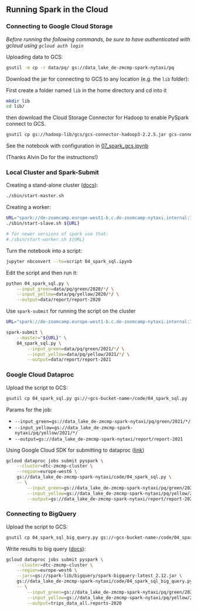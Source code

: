 ## Running Spark in the Cloud

### Connecting to Google Cloud Storage 
*Before running the following commands, be sure to have authenticated with gcloud using `gcloud auth login`*

Uploading data to GCS:

```bash
gsutil -m cp -r data/pq/ gs://data_lake_de-zmcmp-spark-nytaxi/pq
```

Download the jar for connecting to GCS to any location (e.g. the `lib` folder):

First create a folder named `lib` in the home directory and cd into it
```bash
mkdir lib
cd lib/
```

then download the Cloud Storage Connector for Hadoop to enable PySpark connect to GCS.

```bash
gsutil cp gs://hadoop-lib/gcs/gcs-connector-hadoop3-2.2.5.jar gcs-connector-hadoop3-2.2.5.jar
```

See the notebook with configuration in [07_spark_gcs.ipynb](09_spark_gcs.ipynb)

(Thanks Alvin Do for the instructions!)


### Local Cluster and Spark-Submit

Creating a stand-alone cluster ([docs](https://spark.apache.org/docs/latest/spark-standalone.html)):

```bash
./sbin/start-master.sh
```

Creating a worker:

```bash
URL="spark://de-zoomcamp.europe-west1-b.c.de-zoomcamp-nytaxi.internal:7077"
./sbin/start-slave.sh ${URL}

# for newer versions of spark use that:
#./sbin/start-worker.sh ${URL}
```

Turn the notebook into a script:

```bash
jupyter nbconvert --to=script 04_spark_sql.ipynb
```

Edit the script and then run it:

```bash 
python 04_spark_sql.py \
    --input_green=data/pq/green/2020/*/ \
    --input_yellow=data/pq/yellow/2020/*/ \
    --output=data/report/report-2020
```

Use `spark-submit` for running the script on the cluster

```bash
URL="spark://de-zoomcamp.europe-west1-b.c.de-zoomcamp-nytaxi.internal:7077"

spark-submit \
    --master="${URL}" \
    04_spark_sql.py \
        --input_green=data/pq/green/2021/*/ \
        --input_yellow=data/pq/yellow/2021/*/ \
        --output=data/report/report-2021
```

### Google Cloud Dataproc

Upload the script to GCS:

```bash
gsutil cp 04_spark_sql.py gs://<gcs-bucket-name>/code/04_spark_sql.py
```

Params for the job:

* `--input_green=gs://data_lake_de-zmcmp-spark-nytaxi/pq/green/2021/*/`
* `--input_yellow=gs://data_lake_de-zmcmp-spark-nytaxi/pq/yellow/2021/*/`
* `--output=gs://data_lake_de-zmcmp-spark-nytaxi/report/report-2021`


Using Google Cloud SDK for submitting to dataproc
([link](https://cloud.google.com/dataproc/docs/guides/submit-job#dataproc-submit-job-gcloud))

```bash
gcloud dataproc jobs submit pyspark \
    --cluster=dtc-zmcmp-cluster \
    --region=europe-west6 \
    gs://data_lake_de-zmcmp-spark-nytaxi/code/04_spark_sql.py \
    -- \
        --input_green=gs://data_lake_de-zmcmp-spark-nytaxi/pq/green/2020/*/ \
        --input_yellow=gs://data_lake_de-zmcmp-spark-nytaxi/pq/yellow/2020/*/ \
        --output=gs://data_lake_de-zmcmp-spark-nytaxi/report/report-2020
```

### Connecting to BigQuery

Upload the script to GCS:

```bash
gsutil cp 04_spark_sql_big_query.py gs://<gcs-bucket-name>/code/04_spark_sql_big_query.py
```

Write results to big query ([docs](https://cloud.google.com/dataproc/docs/tutorials/bigquery-connector-spark-example#pyspark)):

```bash
gcloud dataproc jobs submit pyspark \
    --cluster=dtc-zmcmp-cluster \
    --region=europe-west6 \
    --jars=gs://spark-lib/bigquery/spark-bigquery-latest_2.12.jar \
    gs://data_lake_de-zmcmp-spark-nytaxi/code/04_spark_sql_big_query.py \
    -- \
        --input_green=gs://data_lake_de-zmcmp-spark-nytaxi/pq/green/2020/*/ \
        --input_yellow=gs://data_lake_de-zmcmp-spark-nytaxi/pq/yellow/2020/*/ \
        --output=trips_data_all.reports-2020
```


